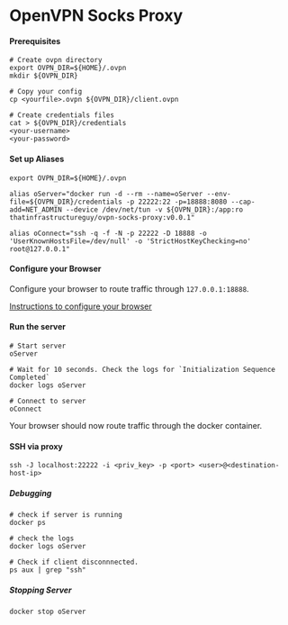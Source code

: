 # OpenVPN Socks Proxy


#### Prerequisites

```
# Create ovpn directory
export OVPN_DIR=${HOME}/.ovpn
mkdir ${OVPN_DIR} 

# Copy your config
cp <yourfile>.ovpn ${OVPN_DIR}/client.ovpn

# Create credentials files
cat > ${OVPN_DIR}/credentials
<your-username>
<your-password>
```

#### Set up Aliases

```
export OVPN_DIR=${HOME}/.ovpn

alias oServer="docker run -d --rm --name=oServer --env-file=${OVPN_DIR}/credentials -p 22222:22 -p=18888:8080 --cap-add=NET_ADMIN --device /dev/net/tun -v ${OVPN_DIR}:/app:ro thatinfrastructureguy/ovpn-socks-proxy:v0.0.1"

alias oConnect="ssh -q -f -N -p 22222 -D 18888 -o 'UserKnownHostsFile=/dev/null' -o 'StrictHostKeyChecking=no' root@127.0.0.1"
```

#### Configure your Browser

Configure your browser to route traffic through `127.0.0.1:18888`. 

[Instructions to configure your browser](https://linuxize.com/post/how-to-setup-ssh-socks-tunnel-for-private-browsing/#configuring-your-browser-to-use-proxy)

#### Run the server

```
# Start server
oServer

# Wait for 10 seconds. Check the logs for `Initialization Sequence Completed`
docker logs oServer

# Connect to server
oConnect
```

Your browser should now route traffic through the docker container.


#### SSH via proxy

```
ssh -J localhost:22222 -i <priv_key> -p <port> <user>@<destination-host-ip>
```

##### Debugging

```
# check if server is running
docker ps

# check the logs
docker logs oServer

# Check if client disconnnected.
ps aux | grep "ssh"
```

##### Stopping Server

```
docker stop oServer
```
